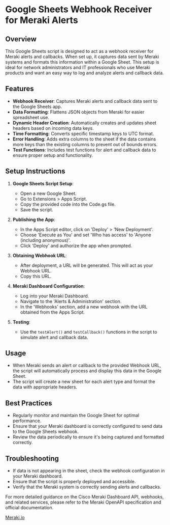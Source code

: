 # Google Sheets Webhook Receiver for Meraki Alerts

## Overview

This Google Sheets script is designed to act as a webhook receiver for Meraki alerts and callbacks. When set up, it captures data sent by Meraki systems and formats this information within a Google Sheet. This setup is ideal for network administrators and IT professionals who use Meraki products and want an easy way to log and analyze alerts and callback data.

## Features

- **Webhook Receiver**: Captures Meraki alerts and callback data sent to the Google Sheets app.
- **Data Formatting**: Flattens JSON objects from Meraki for easier spreadsheet use.
- **Dynamic Header Creation**: Automatically creates and updates sheet headers based on incoming data keys.
- **Time Formatting**: Converts specific timestamp keys to UTC format.
- **Error Handling**: Adds extra columns to the sheet if the data contains more keys than the existing columns to prevent out of bounds errors.
- **Test Functions**: Includes test functions for alert and callback data to ensure proper setup and functionality.

## Setup Instructions

1. **Google Sheets Script Setup**:
   - Open a new Google Sheet.
   - Go to Extensions > Apps Script.
   - Copy the provided code into the Code.gs file.
   - Save the script.

2. **Publishing the App**:
   - In the Apps Script editor, click on 'Deploy' > 'New Deployment'.
   - Choose 'Execute as You' and set 'Who has access' to 'Anyone (including anonymous)'.
   - Click 'Deploy' and authorize the app when prompted.

3. **Obtaining Webhook URL**:
   - After deployment, a URL will be generated. This will act as your Webhook URL.
   - Copy this URL.

4. **Meraki Dashboard Configuration**:
   - Log into your Meraki Dashboard.
   - Navigate to the 'Alerts & Administration' section.
   - In the 'Webhooks' section, add a new webhook with the URL obtained from the Apps Script.

5. **Testing**:
   - Use the `testAlert()` and `testCallback()` functions in the script to simulate alert and callback data.

## Usage

- When Meraki sends an alert or callback to the provided Webhook URL, the script will automatically process and display this data in the Google Sheet.
- The script will create a new sheet for each alert type and format the data with appropriate headers.

## Best Practices

- Regularly monitor and maintain the Google Sheet for optimal performance.
- Ensure that your Meraki dashboard is correctly configured to send data to the Google Sheets webhook.
- Review the data periodically to ensure it's being captured and formatted correctly.

## Troubleshooting

- If data is not appearing in the sheet, check the webhook configuration in your Meraki dashboard.
- Ensure that the script is properly deployed and accessible.
- Verify that the Meraki system is correctly sending alerts and callbacks.

For more detailed guidance on the Cisco Meraki Dashboard API, webhooks, and related services, please refer to the Meraki OpenAPI specification and official documentation.

[Meraki.io](https://meraki.io)
